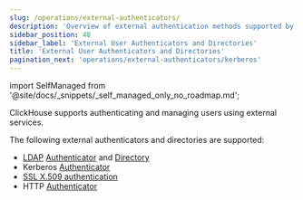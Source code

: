 ```yaml
---
slug: /operations/external-authenticators/
description: 'Overview of external authentication methods supported by ClickHouse'
sidebar_position: 48
sidebar_label: 'External User Authenticators and Directories'
title: 'External User Authenticators and Directories'
pagination_next: 'operations/external-authenticators/kerberos'
---
```


import SelfManaged from '@site/docs/_snippets/_self_managed_only_no_roadmap.md';

<SelfManaged />

ClickHouse supports authenticating and managing users using external services.

The following external authenticators and directories are supported:

- [LDAP](/operations/external-authenticators/ldap#ldap-external-authenticator) [Authenticator](./ldap.md#ldap-external-authenticator) and [Directory](./ldap.md#ldap-external-user-directory)
- Kerberos [Authenticator](/operations/external-authenticators/kerberos#kerberos-as-an-external-authenticator-for-existing-users)
- [SSL X.509 authentication](/operations/external-authenticators/ssl-x509)
- HTTP [Authenticator](./http.md)